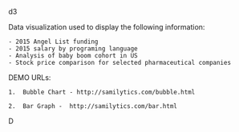d3

Data visualization used to display the following information:

    - 2015 Angel List funding
    - 2015 salary by programing language
    - Analysis of baby boom cohort in US
    - Stock price comparison for selected pharmaceutical companies

DEMO URLs:

    1.  Bubble Chart - http://samilytics.com/bubble.html
	
	2.  Bar Graph -  http://samilytics.com/bar.html

D